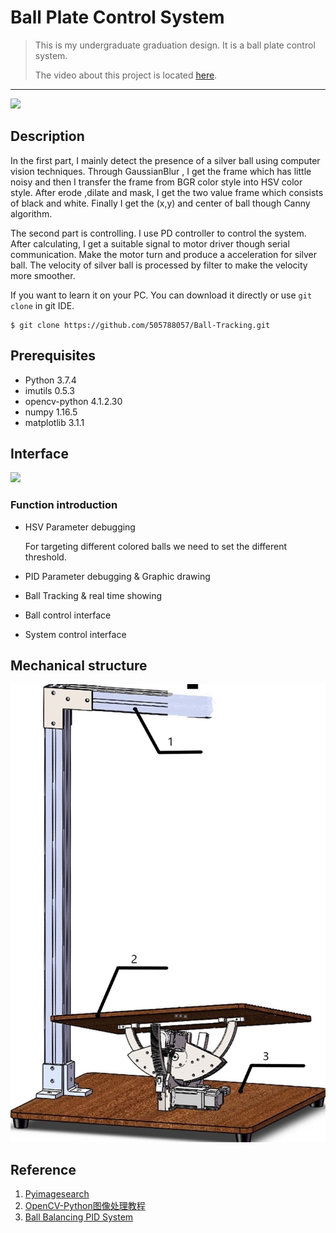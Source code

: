 Ball Plate Control System
=============
> This is my undergraduate graduation design. It is a ball plate control system. 
>
> The video about this project is located [here](https://youtu.be/u6pzwO9xneA). 

_____

![](https://github.com/505788057/Ball-Tracking/blob/master/fig/struction.png)

Description
----------
In the first part, I mainly detect the presence of a silver ball using computer vision techniques.  Through GaussianBlur , I get the frame which has little noisy and then I transfer the frame from BGR color style into HSV color style. After erode ,dilate and mask, I get the two value frame which consists of black and white. Finally I get the (x,y)  and center of ball though Canny algorithm.

The second part is controlling. I use PD controller to control the system. After calculating, I get a suitable signal to motor driver though serial communication. Make the motor turn and produce a acceleration for silver ball. The velocity of silver ball is processed by filter to make the velocity more smoother. 

If you want to learn it on your PC. You can download it directly or use `git clone` in git IDE. 

```
$ git clone https://github.com/505788057/Ball-Tracking.git
```
Prerequisites
-------------
- Python            3.7.4
- imutils           0.5.3
- opencv-python     4.1.2.30
- numpy             1.16.5
- matplotlib    3.1.1

Interface
---------
![](https://github.com/505788057/Ball-Tracking/blob/master/fig/interface.png)
### Function introduction
- HSV Parameter debugging
  
  For targeting different colored balls we need to set the different threshold.
  
- PID Parameter debugging & Graphic drawing

- Ball Tracking & real time showing

- Ball control interface

- System control interface

## Mechanical structure

![](https://github.com/505788057/Ball-Plate-Controll-System/blob/master/entity.jpg)

Reference
---------
1. [Pyimagesearch](https://www.pyimagesearch.com/)
2. [OpenCV-Python图像处理教程](https://github.com/ex2tron/OpenCV-Python-Tutorial)
3. [Ball Balancing PID System](https://www.instructables.com/id/Ball-Balancing-PID-System/)
